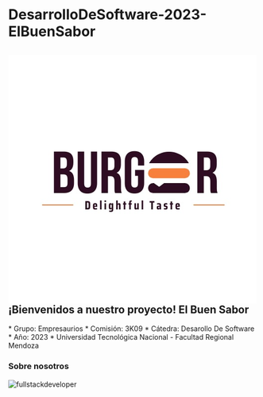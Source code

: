 # DesarrolloDeSoftware-2023-ElBuenSabor

<div> 
    <p align="center">
        <img
            src="b732c2df-b05f-4e51-a076-28629e391a31.jpg"
            alt="fullstackdeveloper"
            width="500px"
            height="500px"
            align="left"
        /> 
     </p>
    <h2>
        ¡Bienvenidos a nuestro proyecto! El Buen Sabor
    </h2>
</div>

<div>
 * Grupo: Empresaurios
 * Comisión: 3K09
 * Cátedra: Desarollo De Software
 * Año: 2023
 * Universidad Tecnológica Nacional - Facultad Regional Mendoza
</div>


### Sobre nosotros
 <p align="left">
     <img
         src="https://media.giphy.com/media/2C6v4QD5d3YOO4YhID/giphy-downsized-large.gif"
         alt="fullstackdeveloper"
        width="360px"
         height="260px"
        align="center"
    />
 </p>
